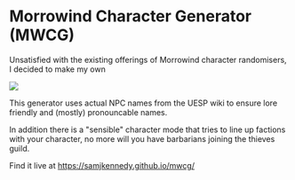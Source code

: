 # Morrowind Character Generator (MWCG)

Unsatisfied with the existing offerings of Morrowind character randomisers, I decided to make my own


![](https://imgs.xkcd.com/comics/standards.png)

This generator uses actual NPC names from the UESP wiki to ensure lore friendly and (mostly) pronouncable names.

In addition there is a "sensible" character mode that tries to line up factions with your character, no more will you have barbarians joining the thieves guild.

Find it live at https://samjkennedy.github.io/mwcg/